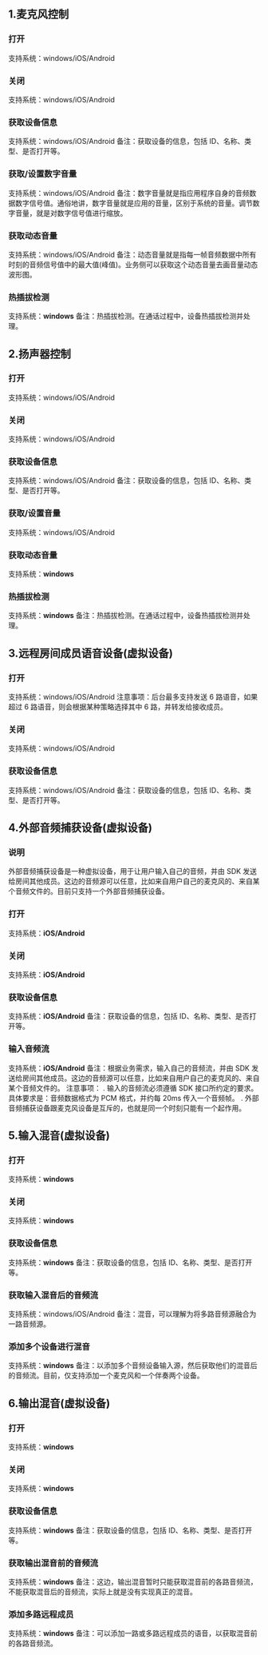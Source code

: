## 1.麦克风控制
### 打开
支持系统：windows/iOS/Android

### 关闭
支持系统：windows/iOS/Android

### 获取设备信息
支持系统：windows/iOS/Android
备注：获取设备的信息，包括 ID、名称、类型、是否打开等。

### 获取/设置数字音量
支持系统：windows/iOS/Android
备注：数字音量就是指应用程序自身的音频数据数字信号值。通俗地讲，数字音量就是应用的音量，区别于系统的音量。调节数字音量，就是对数字信号值进行缩放。

### 获取动态音量
支持系统：windows/iOS/Android
备注：动态音量就是指每一帧音频数据中所有时刻的音频信号值中的最大值(峰值)。业务侧可以获取这个动态音量去画音量动态波形图。

### 热插拔检测
支持系统：**windows**
备注：热插拔检测。在通话过程中，设备热插拔检测并处理。

## 2.扬声器控制
### 打开
支持系统：windows/iOS/Android

### 关闭
支持系统：windows/iOS/Android

### 获取设备信息
支持系统：windows/iOS/Android
备注：获取设备的信息，包括 ID、名称、类型、是否打开等。

### 获取/设置音量
支持系统：windows/iOS/Android

### 获取动态音量
支持系统：**windows**

### 热插拔检测
支持系统：**windows**
备注：热插拔检测。在通话过程中，设备热插拔检测并处理。

## 3.远程房间成员语音设备(虚拟设备)
### 打开
支持系统：windows/iOS/Android
注意事项：后台最多支持发送 6 路语音，如果超过 6 路语音，则会根据某种策略选择其中 6 路，并转发给接收成员。

### 关闭
支持系统：windows/iOS/Android

### 获取设备信息
支持系统：windows/iOS/Android
备注：获取设备的信息，包括 ID、名称、类型、是否打开等。

## 4.外部音频捕获设备(虚拟设备)
### 说明
外部音频捕获设备是一种虚拟设备，用于让用户输入自己的音频，并由 SDK 发送给房间其他成员。这边的音频源可以任意，比如来自用户自己的麦克风的、来自某个音频文件的。目前只支持一个外部音频捕获设备。

### 打开
支持系统：**iOS/Android**

### 关闭
支持系统：**iOS/Android**

### 获取设备信息
支持系统：**iOS/Android**
备注：获取设备的信息，包括 ID、名称、类型、是否打开等。

### 输入音频流
支持系统：**iOS/Android**
备注：根据业务需求，输入自己的音频流，并由 SDK 发送给房间其他成员。这边的音频源可以任意，比如来自用户自己的麦克风的、来自某个音频文件的。
注意事项：
. 输入的音频流必须遵循 SDK 接口所约定的要求。具体要求是：音频数据格式为 PCM 格式，并约每 20ms 传入一个音频帧。
. 外部音频捕获设备跟麦克风设备是互斥的，也就是同一个时刻只能有一个起作用。

## 5.输入混音(虚拟设备)
### 打开
支持系统：**windows**

### 关闭
支持系统：**windows**

### 获取设备信息
支持系统：**windows**
备注：获取设备的信息，包括 ID、名称、类型、是否打开等。

### 获取输入混音后的音频流
支持系统：windows/iOS/Android
备注：混音，可以理解为将多路音频源融合为一路音频源。

### 添加多个设备进行混音
支持系统：**windows**
备注：以添加多个音频设备输入源，然后获取他们的混音后的音频流。目前，仅支持添加一个麦克风和一个伴奏两个设备。

## 6.输出混音(虚拟设备)
### 打开
支持系统：**windows**

### 关闭
支持系统：**windows**

### 获取设备信息
支持系统：**windows**
备注：获取设备的信息，包括 ID、名称、类型、是否打开等。

### 获取输出混音前的音频流
支持系统：**windows**
备注：这边，输出混音暂时只能获取混音前的各路音频流，不能获取混音后的音频流，实际上就是没有实现真正的混音。

### 添加多路远程成员
支持系统：**windows**
备注：可以添加一路或多路远程成员的语音，以获取混音前的各路音频流。
 



